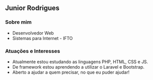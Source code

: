 ## Junior Rodrigues

### Sobre mim

* Desenvolvedor Web
* Sistemas para Internet - IFTO

### Atuações e Interesses

* Atualmente estou estudando as linguagens PHP, HTML, CSS e JS.
* De framework estou aprendendo a utilizar o Laravel e Bootstrap.
* Aberto a ajudar a quem precisar, no que eu puder ajudar!
